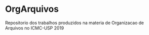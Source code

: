 # OrgArquivos
Repositorio dos trabalhos produzidos na materia de Organizacao de Arquivos no ICMC-USP 2019
